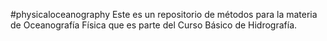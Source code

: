 #physicaloceanography
Este es un repositorio de métodos para la materia de Oceanografía Física que es parte del Curso Básico de Hidrografía. 
